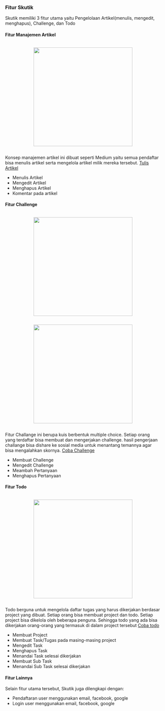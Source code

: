 <h3>Fitur Skutik</h3>
<p>Skutik memiliki 3 fitur utama yaitu Pengelolaan Artikel(menulis, mengedit, menghapus), Challenge, dan Todo</p>

<h4>Fitur Manajemen Artikel</h4>
<div class="separator" style="clear: both;">
  <a href="https://1.bp.blogspot.com/-CeaPN8ZFbQk/YQ9Tl4-o8sI/AAAAAAAAA8I/GHnN8HaLiAA7Zr9jnejX15koXlngULAlACPcBGAYYCw/s1360/Screenshot_25.png" style="display: block; padding: 1em 0px; text-align: center;"><img alt="" border="0" data-original-height="654" data-original-width="1360" src="https://1.bp.blogspot.com/-CeaPN8ZFbQk/YQ9Tl4-o8sI/AAAAAAAAA8I/GHnN8HaLiAA7Zr9jnejX15koXlngULAlACPcBGAYYCw/s320/Screenshot_25.png" width="320" /></a></div>
<p>Konsep manajemen artikel ini dibuat seperti Medium yaitu semua pendaftar bisa menulis artikel serta mengelola artikel milik mereka tersebut. <a href='https://skutik.com/post/create'>Tulis Artikel</a></p>
<ul>
    <li>Menulis Artikel</li>
    <li>Mengedit Artikel</li>
    <li>Menghapus Artikel</li>
    <li>Komentar pada artikel</li>
</ul>
<h4>Fitur Challenge</h4>
<div class="separator" style="clear: both;"><a href="https://1.bp.blogspot.com/-9vUwXAjgceA/YQ9TlWUmtBI/AAAAAAAAA8E/cROVyFyXpvAwDM2g50RuT_f0dT_Er8HAwCPcBGAYYCw/s884/Screenshot_27.png" style="display: block; padding: 1em 0px; text-align: center;"><img alt="" border="0" data-original-height="648" data-original-width="884" src="https://1.bp.blogspot.com/-9vUwXAjgceA/YQ9TlWUmtBI/AAAAAAAAA8E/cROVyFyXpvAwDM2g50RuT_f0dT_Er8HAwCPcBGAYYCw/s320/Screenshot_27.png" width="320" /></a></div>

<div class="separator" style="clear: both;"><a href="https://1.bp.blogspot.com/-bmycASB0LLk/YQ9TlzQEUxI/AAAAAAAAA8M/KFpBIjp1YSA6S2oMifrb7SCjPZnE9rDgwCPcBGAYYCw/s1365/Screenshot_28.png" style="display: block; padding: 1em 0px; text-align: center;"><img alt="" border="0" data-original-height="658" data-original-width="1365" src="https://1.bp.blogspot.com/-bmycASB0LLk/YQ9TlzQEUxI/AAAAAAAAA8M/KFpBIjp1YSA6S2oMifrb7SCjPZnE9rDgwCPcBGAYYCw/s320/Screenshot_28.png" width="320" /></a></div>
<p>Fitur Challange ini berupa kuis berbentuk multiple choice. Setiap orang yang terdaftar bisa membuat dan mengerjakan challenge. hasil pengerjaan challange bisa dishare ke sosial media untuk menantang temannya agar bisa mengalahkan skornya. <a href='https://skutik.com/challenge'>Coba Challenge</a></p>

<ul>
    <li>Membuat Challenge</li>
    <li>Mengedit Challenge</li>
    <li>Meambah Pertanyaan</li>
    <li>Menghapus Pertanyaan</li>
</ul>
<h4>Fitur Todo</h4>
<div class="separator" style="clear: both;"><a href="https://1.bp.blogspot.com/-LxkLcbQ6F98/YQ9TmqIPvFI/AAAAAAAAA8Q/OKTI4p67ia4GCoeJ4PkEtYDwGEqVfjLegCPcBGAYYCw/s1362/Screenshot_29.png" style="display: block; padding: 1em 0px; text-align: center;"><img alt="" border="0" data-original-height="658" data-original-width="1362" src="https://1.bp.blogspot.com/-LxkLcbQ6F98/YQ9TmqIPvFI/AAAAAAAAA8Q/OKTI4p67ia4GCoeJ4PkEtYDwGEqVfjLegCPcBGAYYCw/s320/Screenshot_29.png" width="320" /></a></div>
<p>Todo berguna untuk mengelola daftar tugas yang harus dikerjakan berdasar project yang dibuat. Setiap orang bisa membuat project dan todo. Setiap project bisa dikelola oleh beberapa penguna. Sehingga todo yang ada bisa dikerjakan orang-orang yang termasuk di dalam project tersebut <a href='https://skutik.com/todo'>Coba todo</a></p>
<ul>
    <li>Membuat Project</li>
    <li>Membuat Task/Tugas pada masing-masing project</li>
    <li>Mengedit Task</li>
    <li>Menghapus Task</li>
    <li>Menandai Task selesai dikerjakan</li>
    <li>Membuat Sub Task</li>
    <li>Menandai Sub Task selesai dikerjakan</li>
   
</ul>
<h4>Fitur Lainnya</h4>
 Selain fitur utama tersebut, Skutik juga dilengkapi dengan:
 <ul>
  <li>Pendaftaran user menggunakan email, facebook, google</li>
    <li>Login user menggunakan email, facebook, google</li>   
 </ul>
